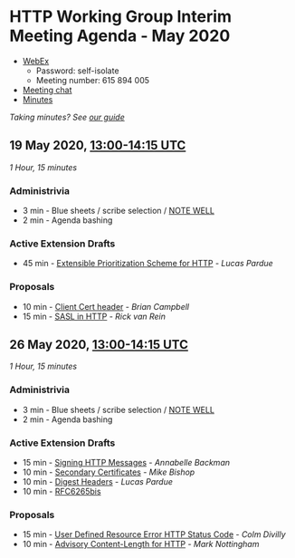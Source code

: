 # HTTP Working Group Interim Meeting Agenda - May 2020

* [WebEx](https://ietf.webex.com/ietf/j.php?MTID=m74dcbf6fe3ea0e87dbc1f8ce03d0b540)
  - Password: self-isolate
  - Meeting number: 615 894 005
* [Meeting chat](xmpp:httpbis@jabber.ietf.org?join)
* [Minutes]()

*Taking minutes? See [our guide](https://github.com/httpwg/wiki/wiki/TakingMinutes)*

## 19 May 2020, [13:00-14:15 UTC](https://www.timeanddate.com/worldclock/fixedtime.html?msg=HTTP+Interim+Day+One&iso=20200519T13&p1=1440&ah=1&am=15)

_1 Hour, 15 minutes_

### Administrivia

*  3 min - Blue sheets / scribe selection / [NOTE WELL](https://www.ietf.org/about/note-well/)
*  2 min - Agenda bashing

### Active Extension Drafts

*  45 min - [Extensible Prioritization Scheme for HTTP](https://tools.ietf.org/html/draft-ietf-httpbis-priority) - _Lucas Pardue_

### Proposals

* 10 min - [Client Cert header](https://tools.ietf.org/html/draft-bdc-something-something-certificate) - _Brian Campbell_
* 15 min - [SASL in HTTP](https://tools.ietf.org/html/draft-vanrein-httpauth-sasl) - _Rick van Rein_



## 26 May 2020, [13:00-14:15 UTC](https://www.timeanddate.com/worldclock/fixedtime.html?msg=HTTP+Interim+Day+Two&iso=20200526T13&p1=1440&ah=1&am=15)

_1 Hour, 15 minutes_

### Administrivia

*  3 min - Blue sheets / scribe selection / [NOTE WELL](https://www.ietf.org/about/note-well/)
*  2 min - Agenda bashing

### Active Extension Drafts

*  15 min - [Signing HTTP Messages](https://tools.ietf.org/html/draft-ietf-httpbis-message-signatures) - _Annabelle Backman_
*  10 min - [Secondary Certificates](https://tools.ietf.org/html/draft-ietf-httpbis-http2-secondary-certs) - _Mike Bishop_
*  10 min - [Digest Headers](https://tools.ietf.org/html/draft-ietf-httpbis-digest-headers) - _Lucas Pardue_
*  10 min - [RFC6265bis](https://tools.ietf.org/html/draft-ietf-httpbis-rfc6265bis)

### Proposals

* 15 min - [User Defined Resource Error HTTP Status Code](https://tools.ietf.org/html/draft-divilly-user-defined-resource-error) - _Colm Divilly_
* 10 min - [Advisory Content-Length for HTTP](https://tools.ietf.org/html/draft-nottingham-bikeshed-length) - _Mark Nottingham_
